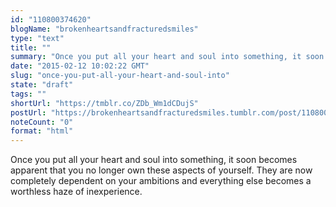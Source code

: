 ```yaml
---
id: "110800374620"
blogName: "brokenheartsandfracturedsmiles"
type: "text"
title: ""
summary: "Once you put all your heart and soul into something, it soon becomes apparent that you no longer own these aspects of yourself...."
date: "2015-02-12 10:02:22 GMT"
slug: "once-you-put-all-your-heart-and-soul-into"
state: "draft"
tags: ""
shortUrl: "https://tmblr.co/ZDb_Wm1dCDujS"
postUrl: "https://brokenheartsandfracturedsmiles.tumblr.com/post/110800374620/once-you-put-all-your-heart-and-soul-into"
noteCount: "0"
format: "html"
---
```


Once you put all your heart and soul into something, it soon becomes apparent that you no longer own these aspects of yourself. They are now completely dependent on your ambitions and everything else becomes a worthless haze of inexperience.